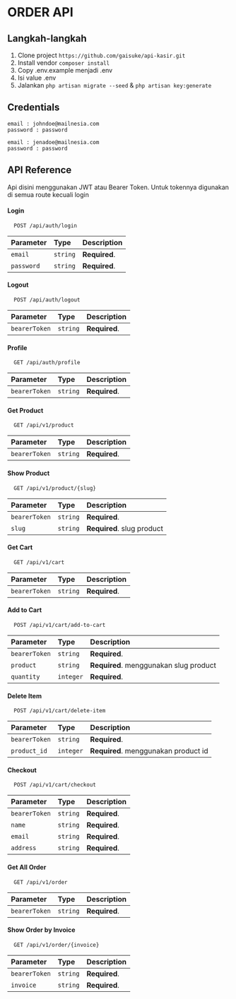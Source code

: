 # ORDER API

## Langkah-langkah

1. Clone project ```https://github.com/gaisuke/api-kasir.git```
2. Install vendor
   ```composer install```
3. Copy .env.example menjadi .env
4. Isi value .env
5. Jalankan `php artisan migrate --seed` & `php artisan key:generate`


## Credentials
```
email : johndoe@mailnesia.com
password : password

email : jenadoe@mailnesia.com
password : password
```
## API Reference

Api disini menggunakan JWT atau Bearer Token. Untuk tokennya digunakan di semua route kecuali login

#### Login

```http
  POST /api/auth/login
```

| Parameter  | Type     | Description    |
|:-----------|:---------|:---------------|
| `email`    | `string` | **Required**.  |
| `password` | `string` | **Required**.  |

#### Logout

```http
  POST /api/auth/logout
```

| Parameter     | Type     | Description    |
|:--------------|:---------|:---------------|
| `bearerToken` | `string` | **Required**.  |

#### Profile

```http
  GET /api/auth/profile
```

| Parameter     | Type     | Description    |
|:--------------|:---------|:---------------|
| `bearerToken` | `string` | **Required**.  |

#### Get Product

```http
  GET /api/v1/product
```

| Parameter     | Type     | Description    |
|:--------------|:---------|:---------------|
| `bearerToken` | `string` | **Required**.  |

#### Show Product

```http
  GET /api/v1/product/{slug}
```

| Parameter     | Type     | Description                |
|:--------------|:---------|:---------------------------|
| `bearerToken` | `string` | **Required**.              |
| `slug`        | `string` | **Required**. slug product |


#### Get Cart

```http
  GET /api/v1/cart
```

| Parameter     | Type     | Description                |
|:--------------|:---------|:---------------------------|
| `bearerToken` | `string` | **Required**.              |

#### Add to Cart

```http
  POST /api/v1/cart/add-to-cart
```

| Parameter     | Type      | Description                            |
|:--------------|:----------|:---------------------------------------|
| `bearerToken` | `string`  | **Required**.                          |
| `product`     | `string`  | **Required**. menggunakan slug product |
| `quantity`    | `integer` | **Required**.                          |

#### Delete Item

```http
  POST /api/v1/cart/delete-item
```

| Parameter     | Type      | Description                          |
|:--------------|:----------|:-------------------------------------|
| `bearerToken` | `string`  | **Required**.                        |
| `product_id`  | `integer` | **Required**. menggunakan product id |

#### Checkout

```http
  POST /api/v1/cart/checkout
```

| Parameter     | Type     | Description    |
|:--------------|:---------|:---------------|
| `bearerToken` | `string` | **Required**.  |
| `name`        | `string` | **Required**.  |
| `email`       | `string` | **Required**.  |
| `address`     | `string` | **Required**.  |

#### Get All Order

```http
  GET /api/v1/order
```

| Parameter     | Type     | Description    |
|:--------------|:---------|:---------------|
| `bearerToken` | `string` | **Required**.  |

#### Show Order by Invoice

```http
  GET /api/v1/order/{invoice}
```

| Parameter     | Type     | Description    |
|:--------------|:---------|:---------------|
| `bearerToken` | `string` | **Required**.  |
| `invoice`     | `string` | **Required**.  |
